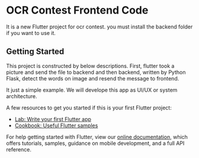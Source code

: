 # OCR Contest Frontend Code

It is a new Flutter project for ocr contest. 
you must install the backend folder if you want to use it.

## Getting Started

This project is constructed by below descriptions. 
First, flutter took a picture and send the file to backend
and then backend, written by Python Flask, detect the words on image and resend the message
to frontend.

It just a simple example. We will develope this app as UI/UX or system architecture. 


A few resources to get you started if this is your first Flutter project:

- [Lab: Write your first Flutter app](https://flutter.dev/docs/get-started/codelab)
- [Cookbook: Useful Flutter samples](https://flutter.dev/docs/cookbook)

For help getting started with Flutter, view our
[online documentation](https://flutter.dev/docs), which offers tutorials,
samples, guidance on mobile development, and a full API reference.
